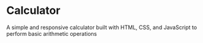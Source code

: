 # Calculator
A simple and responsive calculator built with HTML, CSS, and JavaScript to perform basic arithmetic operations
